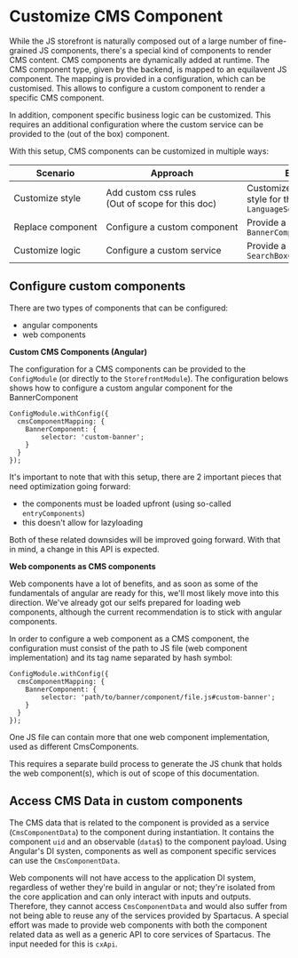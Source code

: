 # Customize CMS Component
While the JS storefront is naturally composed out of a large number of fine-grained JS components, there's a special kind of components to render CMS content. CMS components are dynamically added at runtime. The CMS component type, given by the backend, is mapped to an equilavent JS component. The mapping is provided in a configuration, which can be customised. This allows to configure a custom component to render a specific CMS component. 

In addition, component specific business logic can be customized. This requires an additional configuration where the custom service can be provided to the (out of the box) component. 

With this setup, CMS components can be customized in multiple ways:

| Scenario  | Approach | Example | 
| ------------- | ------------- | ------------- | 
| Customize style  | Add custom css rules<br/>(Out of scope for this doc) | Customize component style for the `LanguageSelector` | 
| Replace component | Configure a custom component  | Provide a custom `BannerComponent` | 
| Customize logic  | Configure a custom service | Provide a custom `SearchBoxComponentService` |

## Configure custom components
There are two types of components that can be configured:
- angular components
- web components

**Custom CMS Components (Angular)**

The configuration for a CMS components can be provided to the `ConfigModule` (or directly to the `StorefrontModule`). The configuration belows shows how to configure a custom angular component for the BannerComponent

```
ConfigModule.withConfig({
  cmsComponentMapping: {
    BannerComponent: {
        selector: 'custom-banner';
    }
  }
});
```

It's important to note that with this setup, there are 2 important pieces that need optimization going forward:
- the components must be loaded upfront (using so-called `entryComponents`)
- this doesn't allow for lazyloading

Both of these related downsides will be improved going forward. With that in mind, a change in this API is expected.

**Web components as CMS components**

Web components have a lot of benefits, and as soon as some of the fundamentals of angular are ready for this, we'll most likely move into this direction. We've already got our selfs prepared for loading web components, although the current recommendation is to stick with angular components. 

In order to configure a web component as a CMS component, the configuration must consist of the path to JS file (web component implementation) and its tag name separated by hash symbol:

```
ConfigModule.withConfig({
  cmsComponentMapping: {
    BannerComponent: {
        selector: 'path/to/banner/component/file.js#custom-banner';
    }
  }
});
```

One JS file can contain more that one web component implementation, used as different CmsComponents. 

This requires a separate build process to generate the JS chunk that holds the web component(s), which is out of scope of this documentation. 


## Access CMS Data in custom components
The CMS data that is related to the component is provided as a service (`CmsComponentData`) to the component during instantiation. It contains the component `uid` and an observable (`data$`) to the component payload. Using Angular's DI systen, components as well as component specific services can use the `CmsComponentData`. 

Web components will not have access to the application DI system, regardless of wether they're build in angular or not; they're isolated from the core application and can only interact with inputs and outputs. Therefore, they cannot access `CmsComponentData` and would also suffer from not being able to reuse any of the services provided by Spartacus. 
A special effort was made to provide web components with both the component related data as well as a generic API to core services of Spartacus. The input needed for this is `cxApi`. 

